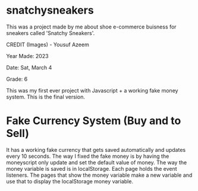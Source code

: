 # snatchysneakers

This was a project made by me about shoe e-commerce buisness for sneakers called 'Snatchy Sneakers'.

CREDIT (Images) - Yousuf Azeem

Year Made: 2023

Date: Sat, March 4

Grade: 6

This was my first ever project with Javascript + a working fake money system.
This is the final version.

# Fake Currency System (Buy and to Sell)

It has a working fake currency that gets saved automatically and updates every 10 seconds.
The way I fixed the fake money is by having the moneyscript only update and set the default value of money. The way the money variable is saved is in localStorage. 
Each page holds the event listeners.
The pages that show the money variable make a new variable and use that to display the localStorage money variable.
